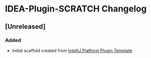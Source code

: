 <!-- Keep a Changelog guide -> https://keepachangelog.com -->

# IDEA-Plugin-SCRATCH Changelog

## [Unreleased]
### Added
- Initial scaffold created from [IntelliJ Platform Plugin Template](https://github.com/JetBrains/intellij-platform-plugin-template)
